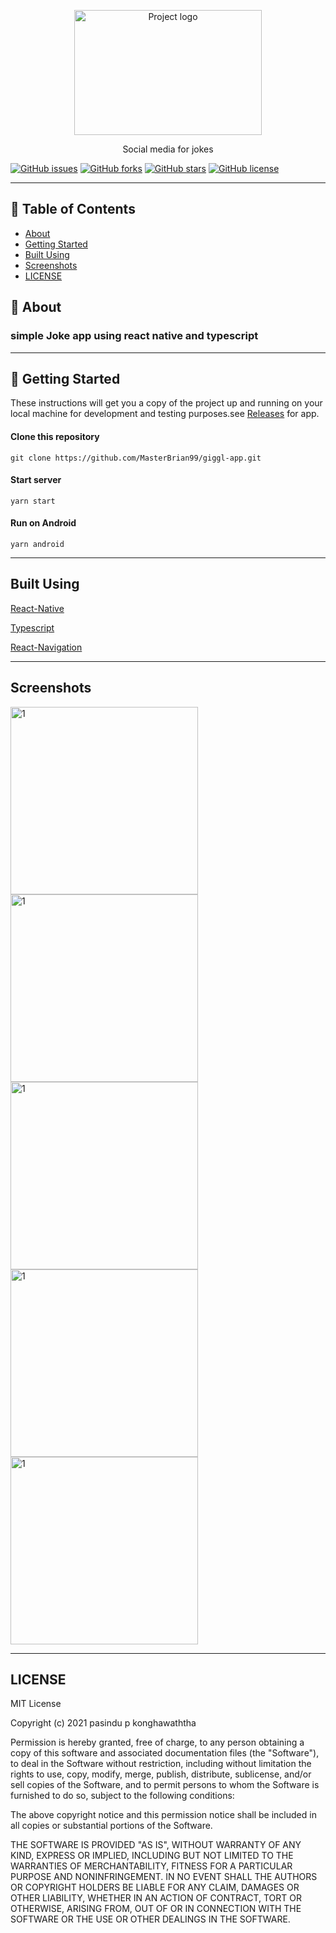 <p align="center">
  <a href="https://github.com/MasterBrian99/giggl-app" rel="noopener">
 <img width=300px height=200px src="./readme/logo.png" alt="Project logo"></a>
</p>

<p align="center">
 Social media for jokes
 
 [![GitHub issues](https://img.shields.io/github/issues/MasterBrian99/giggl-app)](https://github.com/MasterBrian99/giggl-app/issues) [![GitHub forks](https://img.shields.io/github/forks/MasterBrian99/giggl-app)](https://github.com/MasterBrian99/giggl-app/network)
[![GitHub stars](https://img.shields.io/github/stars/MasterBrian99/giggl-app)](https://github.com/MasterBrian99/giggl-app/stargazers)
[![GitHub license](https://img.shields.io/github/license/MasterBrian99/giggl-app)](https://github.com/MasterBrian99/giggl-app)

</p>

---

## 📝 Table of Contents

- [About](#about)
- [Getting Started](#getting_started)
- [Built Using](#built_using)
- [Screenshots](#screenshots)
- [LICENSE](#LICENSE)

## 🧐 About <a name = "about"></a>

### simple Joke app using react native and typescript

---

## 🏁 Getting Started <a name = "getting_started"></a>

These instructions will get you a copy of the project up and running on your local machine for development and testing purposes.see
[Releases](https://github.com/MasterBrian99/giggl-app/releases) for app.

#### Clone this repository

```
git clone https://github.com/MasterBrian99/giggl-app.git
```

#### Start server

```
yarn start
```

#### Run on Android

```
yarn android
```

---

## Built Using <a name = "built_using"></a>

[React-Native](https://reactnative.dev/)

[Typescript](https://www.typescriptlang.org/)

[React-Navigation](https://reactnavigation.org/)

---

## Screenshots <a name = "screenshots"></a>

<img width=300px  src="./readme/1.jpg" alt="1"> <img width=300px  src="./readme/2.jpg" alt="1"> <img width=300px  src="./readme/3.jpg" alt="1"> <img width=300px  src="./readme/4.jpg" alt="1"> <img width=300px  src="./readme/5.jpg" alt="1">


---

## LICENSE <a name = "LICENSE"></a>

MIT License

Copyright (c) 2021 pasindu p konghawaththa

Permission is hereby granted, free of charge, to any person obtaining a copy
of this software and associated documentation files (the "Software"), to deal
in the Software without restriction, including without limitation the rights
to use, copy, modify, merge, publish, distribute, sublicense, and/or sell
copies of the Software, and to permit persons to whom the Software is
furnished to do so, subject to the following conditions:

The above copyright notice and this permission notice shall be included in all
copies or substantial portions of the Software.

THE SOFTWARE IS PROVIDED "AS IS", WITHOUT WARRANTY OF ANY KIND, EXPRESS OR
IMPLIED, INCLUDING BUT NOT LIMITED TO THE WARRANTIES OF MERCHANTABILITY,
FITNESS FOR A PARTICULAR PURPOSE AND NONINFRINGEMENT. IN NO EVENT SHALL THE
AUTHORS OR COPYRIGHT HOLDERS BE LIABLE FOR ANY CLAIM, DAMAGES OR OTHER
LIABILITY, WHETHER IN AN ACTION OF CONTRACT, TORT OR OTHERWISE, ARISING FROM,
OUT OF OR IN CONNECTION WITH THE SOFTWARE OR THE USE OR OTHER DEALINGS IN THE
SOFTWARE.




